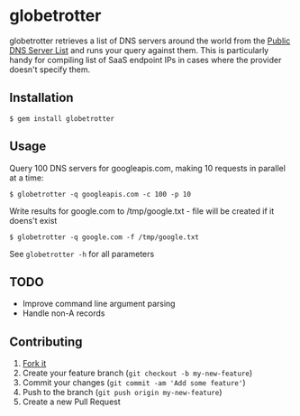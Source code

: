 # globetrotter

globetrotter retrieves a list of DNS servers around the world from the [Public DNS Server List](http://public-dns.tk/) and runs your query against them. This is particularly handy for compiling list of SaaS endpoint IPs in cases where the provider doesn't specify them.

## Installation

    $ gem install globetrotter

## Usage
Query 100 DNS servers for googleapis.com, making 10 requests in parallel at a time:

    $ globetrotter -q googleapis.com -c 100 -p 10
    
Write results for google.com to /tmp/google.txt - file will be created if it doens't exist

    $ globetrotter -q google.com -f /tmp/google.txt

See `globetrotter -h` for all parameters

## TODO
* Improve command line argument parsing
* Handle non-A records

## Contributing

1. [Fork it](https://github.com/amplify-education/globetrotter/fork)
2. Create your feature branch (`git checkout -b my-new-feature`)
3. Commit your changes (`git commit -am 'Add some feature'`)
4. Push to the branch (`git push origin my-new-feature`)
5. Create a new Pull Request

